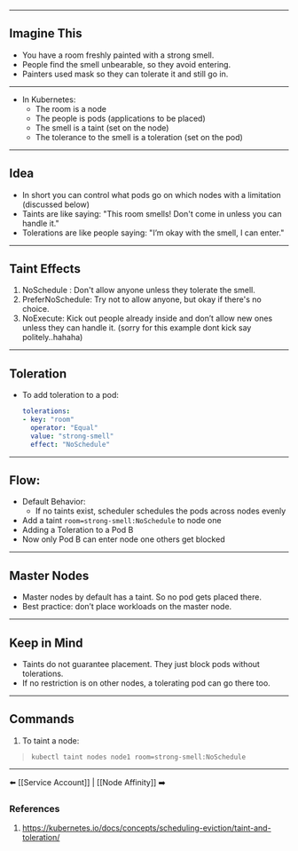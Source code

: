 ___
## Imagine This

- You have a room freshly painted with a strong smell.
- People find the smell unbearable, so they avoid entering.
- Painters used mask so they can tolerate it and still go in.
___
- In Kubernetes:
	- The room is a node 
	- The people is pods (applications to be placed)  
	- The smell is a taint (set on the node)
	- The tolerance to the smell is a toleration (set on the pod)
___
## Idea
- In short you can control what pods go on which nodes with a limitation (discussed below)
- Taints are like saying: "This room smells! Don't come in unless you can handle it."
- Tolerations are like people saying: "I’m okay with the smell, I can enter."
    
___
## Taint Effects

1. NoSchedule : Don't allow anyone unless they tolerate the smell.
2. PreferNoSchedule: Try not to allow anyone, but okay if there's no choice.
3. NoExecute: Kick out people already inside and don’t allow new ones unless they can handle it. (sorry for this example dont kick say politely..hahaha)
    
___

## Toleration
- To add toleration to a pod:  
     
    ```yaml
    tolerations:
    - key: "room"
      operator: "Equal"
      value: "strong-smell"
      effect: "NoSchedule"
    ```
___
## Flow:
- Default Behavior:  
    - If no taints exist, scheduler schedules the pods across nodes evenly
- Add a taint `room=strong-smell:NoSchedule` to node one
- Adding a Toleration to a Pod B
- Now only Pod B can enter node one others get blocked
___
## Master Nodes

- Master nodes by default has a taint. So no pod gets placed there.
- Best practice: don’t place workloads on the master node.
___
## Keep in Mind
- Taints do not guarantee placement. They just block pods without tolerations.
- If no restriction is on other nodes, a tolerating pod can go there too.

___

## Commands 
1. To taint a node:
> `kubectl taint nodes node1 room=strong-smell:NoSchedule`
___

⬅️ [[Service Account]] | [[Node Affinity]] ➡️
### References
1. https://kubernetes.io/docs/concepts/scheduling-eviction/taint-and-toleration/